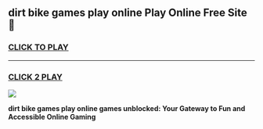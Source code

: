 
## dirt bike games play online Play Online Free Site 👋
<h3>
<a href="https://download.freeplayer.one?title=dirt_bike_games_play_online&ref=21F">CLICK TO PLAY</a></h3>
<hr>

<h3>
<a href="https://download.freeplayer.one?title=dirt_bike_games_play_online&ref=21F">CLICK 2 PLAY</a>
  
</h3>

<a href="https://download.freeplayer.one?title=dirt_bike_games_play_online&ref=21F"><img src="https://cdnb.artstation.com/p/assets/images/images/032/539/853/original/anto-thomas-button-gif.gif"></a>


**dirt bike games play online games unblocked: Your Gateway to Fun and Accessible Online Gaming**
